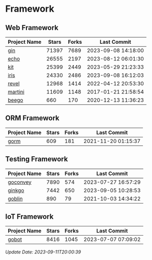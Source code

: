 # Framework

## Web Framework
| Project Name | Stars | Forks | Last Commit |
| ------------ | ----- | ----- | ----------- |
| [gin](https://github.com/gin-gonic/gin) | 71397 | 7689 | 2023-09-08 14:18:00 |
| [echo](https://github.com/labstack/echo) | 26555 | 2197 | 2023-08-12 06:01:30 |
| [kit](https://github.com/go-kit/kit) | 25399 | 2449 | 2023-05-29 21:23:33 |
| [iris](https://github.com/kataras/iris) | 24330 | 2486 | 2023-09-08 16:12:03 |
| [revel](https://github.com/revel/revel) | 12968 | 1414 | 2022-04-12 20:53:30 |
| [martini](https://github.com/go-martini/martini) | 11609 | 1148 | 2017-01-21 21:58:54 |
| [beego](https://github.com/astaxie/beego) | 660 | 170 | 2020-12-13 11:36:23 |

## ORM Framework
| Project Name | Stars | Forks | Last Commit |
| ------------ | ----- | ----- | ----------- |
| [gorm](https://github.com/jinzhu/gorm) | 609 | 181 | 2021-11-20 01:15:37 |

## Testing Framework
| Project Name | Stars | Forks | Last Commit |
| ------------ | ----- | ----- | ----------- |
| [goconvey](https://github.com/smartystreets/goconvey) | 7890 | 574 | 2023-07-27 16:57:29 |
| [ginkgo](https://github.com/onsi/ginkgo) | 7442 | 650 | 2023-09-05 10:28:53 |
| [goblin](https://github.com/franela/goblin) | 890 | 79 | 2021-10-03 14:34:22 |

## IoT Framework
| Project Name | Stars | Forks | Last Commit |
| ------------ | ----- | ----- | ----------- |
| [gobot](https://github.com/hybridgroup/gobot) | 8416 | 1045 | 2023-07-07 07:09:02 |

*Update Date: 2023-09-11T20:00:39*